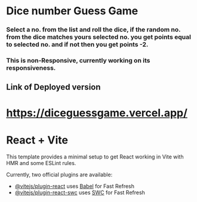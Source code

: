 # Dice number Guess Game 
### Select a no. from the list and roll the dice, if the random no. from the dice matches yours selected no. you get points equal to selected no. and if not then you get points -2. 

### This is non-Responsive, currently working on its responsiveness. 

## Link of Deployed version
# <https://diceguessgame.vercel.app/>





# React + Vite

This template provides a minimal setup to get React working in Vite with HMR and some ESLint rules.

Currently, two official plugins are available:

- [@vitejs/plugin-react](https://github.com/vitejs/vite-plugin-react/blob/main/packages/plugin-react/README.md) uses [Babel](https://babeljs.io/) for Fast Refresh
- [@vitejs/plugin-react-swc](https://github.com/vitejs/vite-plugin-react-swc) uses [SWC](https://swc.rs/) for Fast Refresh
